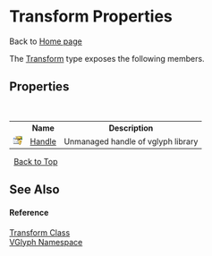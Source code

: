 # Transform Properties
Back to <a href="Home.md">Home page</a> 

The <a href="T_VGlyph_Transform.md">Transform</a> type exposes the following members.


## Properties
&nbsp;<table><tr><th></th><th>Name</th><th>Description</th></tr><tr><td>![Protected property](media/protproperty.gif "Protected property")</td><td><a href="P_VGlyph_Transform_Handle.md">Handle</a></td><td>
Unmanaged handle of vglyph library</td></tr></table>&nbsp;
<a href="#transform-properties">Back to Top</a>

## See Also


#### Reference
<a href="T_VGlyph_Transform.md">Transform Class</a><br /><a href="N_VGlyph.md">VGlyph Namespace</a><br />